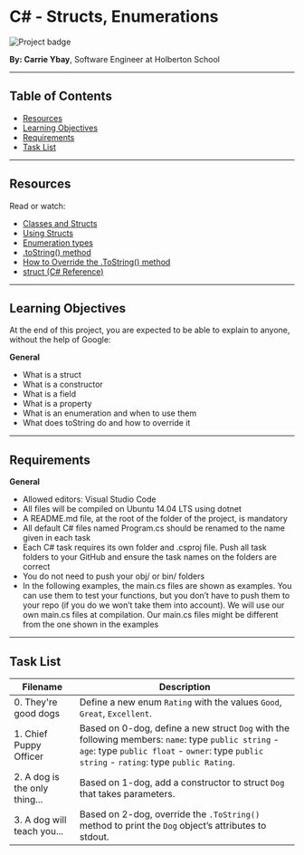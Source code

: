 # C# - Structs, Enumerations

![Project badge](https://img.shields.io/badge/C%23-Structs_Enumerations-brightgreen)


**By: Carrie Ybay**, Software Engineer at Holberton School

---

## Table of Contents
- [Resources](#resources)
- [Learning Objectives](#learning-objectives)
- [Requirements](#requirements)
- [Task List](#task-list)

---

## Resources
Read or watch:
- [Classes and Structs](https://docs.microsoft.com/en-us/dotnet/csharp/programming-guide/classes-and-structs/)
- [Using Structs](https://docs.microsoft.com/en-us/dotnet/csharp/programming-guide/classes-and-structs/using-structs)
- [Enumeration types](https://docs.microsoft.com/en-us/dotnet/csharp/language-reference/builtin-types/enum)
- [.toString() method](https://docs.microsoft.com/en-us/dotnet/api/system.object.tostring?view=net-6.0)
- [How to Override the .ToString() method](https://docs.microsoft.com/en-us/dotnet/csharp/programming-guide/classes-and-structs/how-to-override-the-tostring-method)
- [struct (C# Reference)](https://docs.microsoft.com/en-us/dotnet/csharp/language-reference/builtin-types/struct)

---

## Learning Objectives
At the end of this project, you are expected to be able to explain to anyone, without the help of Google:

**General**
- What is a struct
- What is a constructor
- What is a field
- What is a property
- What is an enumeration and when to use them
- What does toString do and how to override it

---

## Requirements
**General**
- Allowed editors: Visual Studio Code
- All files will be compiled on Ubuntu 14.04 LTS using dotnet
- A README.md file, at the root of the folder of the project, is mandatory
- All default C# files named Program.cs should be renamed to the name given in each task
- Each C# task requires its own folder and .csproj file. Push all task folders to your GitHub and ensure the task names on the folders are correct
- You do not need to push your obj/ or bin/ folders
- In the following examples, the main.cs files are shown as examples. You can use them to test your functions, but you don’t have to push them to your repo (if you do we won’t take them into account). We will use our own main.cs files at compilation. Our main.cs files might be different from the one shown in the examples

---

## Task List

| Filename                      | Description                                                                                                   |
|-------------------------------|---------------------------------------------------------------------------------------------------------------|
| 0. They're good dogs          | Define a new enum `Rating` with the values `Good`, `Great`, `Excellent`.                                     |
| 1. Chief Puppy Officer        | Based on 0-dog, define a new struct `Dog` with the following members: `name`: type `public string` - `age`: type `public float` - `owner`: type `public string` - `rating`: type `public Rating`.|
| 2. A dog is the only thing... | Based on 1-dog, add a constructor to struct `Dog` that takes parameters.                                    |
| 3. A dog will teach you...    | Based on 2-dog, override the `.ToString()` method to print the `Dog` object’s attributes to stdout.           |

